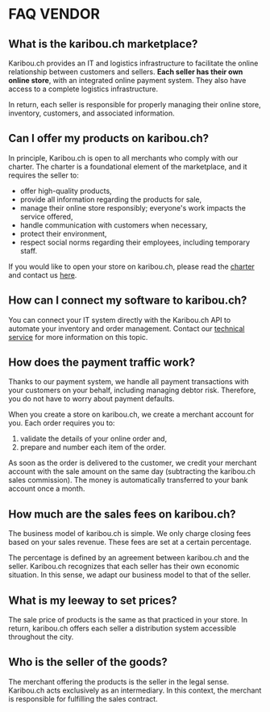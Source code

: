 # FAQ VENDOR

## What is the karibou.ch marketplace?

Karibou.ch provides an IT and logistics infrastructure to facilitate the online relationship between customers and sellers. <b>Each seller has their own online store</b>, with an integrated online payment system. They also have access to a complete logistics infrastructure.

In return, each seller is responsible for properly managing their online store, inventory, customers, and associated information.

## Can I offer my products on karibou.ch?
In principle, Karibou.ch is open to all merchants who comply with our charter. The charter is a foundational element of the marketplace, and it requires the seller to:

* offer high-quality products,
* provide all information regarding the products for sale,
* manage their online store responsibly; everyone's work impacts the service offered,
* handle communication with customers when necessary,
* protect their environment,
* respect social norms regarding their employees, including temporary staff.

If you would like to open your store on karibou.ch, please read the [charter](https://karibou.ch/store/artamis/content/la-charte) and contact us <a class="link" href="mailto:hello@karibou.ch">here</a>.

## How can I connect my software to karibou.ch?

You can connect your IT system directly with the Karibou.ch API to automate your inventory and order management. Contact our <a class="link" href="mailto:hello@karibou.ch">technical service</a> for more information on this topic.

## How does the payment traffic work?

Thanks to our payment system, we handle all payment transactions with your customers on your behalf, including managing debtor risk. Therefore, you do not have to worry about payment defaults.

When you create a store on karibou.ch, we create a merchant account for you. Each order requires you to:

1. validate the details of your online order and,
2. prepare and number each item of the order.

As soon as the order is delivered to the customer, we credit your merchant account with the sale amount on the same day (subtracting the karibou.ch sales commission). The money is automatically transferred to your bank account once a month.

## How much are the sales fees on karibou.ch?

The business model of karibou.ch is simple. We only charge closing fees based on your sales revenue. These fees are set at a certain percentage.

The percentage is defined by an agreement between karibou.ch and the seller. Karibou.ch recognizes that each seller has their own economic situation. In this sense, we adapt our business model to that of the seller.

## What is my leeway to set prices?

The sale price of products is the same as that practiced in your store. In return, karibou.ch offers each seller a distribution system accessible throughout the city.

## Who is the seller of the goods?

The merchant offering the products is the seller in the legal sense. Karibou.ch acts exclusively as an intermediary. In this context, the merchant is responsible for fulfilling the sales contract.
